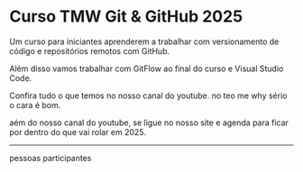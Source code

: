 # Curso TMW Git & GitHub 2025



Um curso para iniciantes aprenderem a trabalhar com versionamento de código e repositórios remotos com GitHub.



Além disso vamos trabalhar com GitFlow ao final do curso e Visual Studio Code.



Confira tudo o que temos no nosso canal do youtube. no teo me why
sério o cara é bom.

aém do nosso canal do youtube, se ligue no nosso site e agenda para ficar por dentro do que vai rolar em 2025.

-----



pessoas participantes

